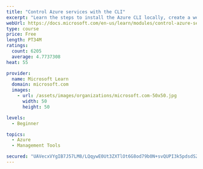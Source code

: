 ```yaml
---
title: "Control Azure services with the CLI"
excerpt: "Learn the steps to install the Azure CLI locally, create a website, and manage Azure resources using the CLI."
webUrl: https://docs.microsoft.com/en-us/learn/modules/control-azure-services-with-cli/
type: course
price: Free
length: PT34M
ratings:
  count: 6205
  average: 4.7737308
heat: 55

provider:
  name: Microsoft Learn
  domain: microsoft.com
  images:
    - url: /assets/images/organizations/microsoft.com-50x50.jpg
      width: 50
      height: 50

levels:
  - Beginner

topics:
  - Azure
  - Management Tools

secured: "UAVecxVYgIB7J57LM8/LQqywE0Ut3ZXTlOt6G8od79b0N+svQUPI3k5pdsdSZiDOWBtPnxAr0aiZQfXpZw/1YcygnDlf1yzwOnXQooCXMV2079PIMROAFrZ6LugqM0gljzCdn8SE3vZ0dNgvlzAYFqDCHt8HP6kktuSzRBMDEvuuRp1nE/rypF1s3dBqWOJ2RTWKbR/uR1JID1ztvU/ZbQ/ieoYIuWWa7G3JdZj9vSX5l6W79hqU2YN4v2PffJS6N1KN9Hikk+UDEDEVC0bMNYasVRr/DJGxsiHmu81+MHzg0XyBN0jK9UXVBFcJd7XzoqFkyIcQ7emtZ2H4FTElB77yM5pU7th1dLWecT01P9XiCB8ycXVbuGKYBqOnRe8CGChysCRJHPxO963P3uYNWUnIXloP9QP03/lj0FI58TA=;8vAawvApLdvWDYsuivCUZw=="
---
```



